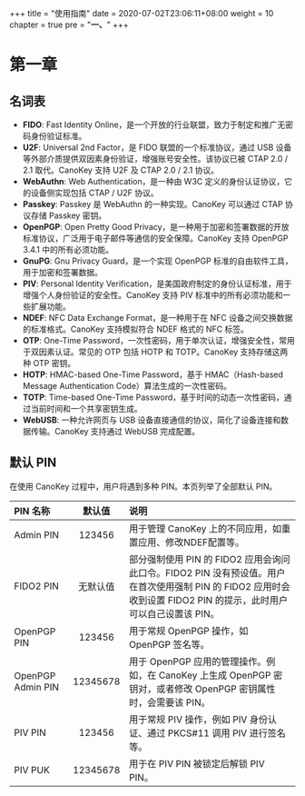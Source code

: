 +++
title = "使用指南"
date = 2020-07-02T23:06:11+08:00
weight = 10
chapter = true
pre = "<b>一、</b>"
+++

# 第一章

## 名词表

- **FIDO**: Fast Identity Online，是一个开放的行业联盟，致力于制定和推广无密码身份验证标准。
- **U2F**: Universal 2nd Factor，是 FIDO 联盟的一个标准协议，通过 USB 设备等外部介质提供双因素身份验证，增强账号安全性。该协议已被 CTAP 2.0 / 2.1 取代。CanoKey 支持 U2F 及 CTAP 2.0 / 2.1 协议。
- **WebAuthn**: Web Authentication，是一种由 W3C 定义的身份认证协议，它的设备侧实现包括 CTAP / U2F 协议。
- **Passkey**: Passkey 是 WebAuthn 的一种实现。CanoKey 可以通过 CTAP 协议存储 Passkey 密钥。
- **OpenPGP**: Open Pretty Good Privacy，是一种用于加密和签署数据的开放标准协议，广泛用于电子邮件等通信的安全保障。CanoKey 支持 OpenPGP 3.4.1 中的所有必须功能。
- **GnuPG**: Gnu Privacy Guard，是一个实现 OpenPGP 标准的自由软件工具，用于加密和签署数据。
- **PIV**: Personal Identity Verification，是美国政府制定的身份认证标准，用于增强个人身份验证的安全性。CanoKey 支持 PIV 标准中的所有必须功能和一些扩展功能。
- **NDEF**: NFC Data Exchange Format，是一种用于在 NFC 设备之间交换数据的标准格式。CanoKey 支持模拟符合 NDEF 格式的 NFC 标签。
- **OTP**: One-Time Password，一次性密码，用于单次认证，增强安全性，常用于双因素认证。常见的 OTP 包括 HOTP 和 TOTP。CanoKey 支持存储这两种 OTP 密钥。
- **HOTP**: HMAC-based One-Time Password，基于 HMAC（Hash-based Message Authentication Code）算法生成的一次性密码。
- **TOTP**: Time-based One-Time Password，基于时间的动态一次性密码，通过当前时间和一个共享密钥生成。
- **WebUSB**: 一种允许网页与 USB 设备直接通信的协议，简化了设备连接和数据传输。CanoKey 支持通过 WebUSB 完成配置。

## 默认 PIN

在使用 CanoKey 过程中，用户将遇到多种 PIN。本页列举了全部默认 PIN。


| PIN 名称 | 默认值 | 说明 |
| :------- | :----: | :--- |
| Admin PIN | 123456 | 用于管理 CanoKey 上的不同应用，如重置应用、修改NDEF配置等。 |
| FIDO2 PIN | 无默认值 | 部分强制使用 PIN 的 FIDO2 应用会询问此口令。FIDO2 PIN 没有预设值。用户在首次使用强制 PIN 的 FIDO2 应用时会收到设置 FIDO2 PIN 的提示，此时用户可以自己设置该 PIN。 |
| OpenPGP PIN | 123456 | 用于常规 OpenPGP 操作，如 OpenPGP 签名等。 |
| OpenPGP Admin PIN | 12345678 | 用于 OpenPGP 应用的管理操作。例如，在 CanoKey 上生成 OpenPGP 密钥对，或者修改 OpenPGP 密钥属性时，会需要该 PIN。 |
| PIV PIN | 123456 | 用于常规 PIV 操作，例如 PIV 身份认证、通过 PKCS#11 调用 PIV 进行签名等。 |
| PIV PUK | 12345678 | 用于在 PIV PIN 被锁定后解锁 PIV PIN。 |
